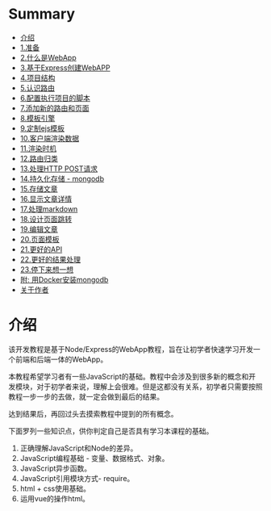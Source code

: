 # Summary

* [介绍](README.md)
* [1.准备](1-ready.md)
* [2.什么是WebApp](2-what-is-webapp.md)
* [3.基于Express创建WebAPP](3-create-webapp.md)
* [4.项目结构](4-project-construction.md)
* [5.认识路由](5-know-route.md)
* [6.配置执行项目的脚本](6-run-script.md)
* [7.添加新的路由和页面](7-create-new-route-and-page.md)
* [8.模板引擎](8-ejs-template.md)
* [9.定制ejs模板](9-use-ejs.md)
* [10.客户端渲染数据](10-client-render.md)
* [11.渲染时机](11-render-timer.md)
* [12.路由归类](12-route-classified.md)
* [13.处理HTTP POST请求](13-HTTP-POST.md)
* [14.持久化存储 - mongodb](14-mongodb.md)
* [15.存储文章](15-store-post.md)
* [16.显示文章详情](16-show-post.md)
* [17.处理markdown](17-markdown.md)
* [18.设计页面跳转](18-design-pages-jump.md)
* [19.编辑文章](19-edit-post.md)
* [20.页面模板](20-views-template.md)
* [21.更好的API](21-good-api.md)
* [22.更好的结果处理](22-good-result.md)
* [23.停下来想一想](23-wait-and-think.md)
* [附: 用Docker安装mongodb](install-mongodb-from-docker.md)
* [关于作者](about-author.md)

# 介绍

该开发教程是基于Node/Express的WebApp教程，旨在让初学者快速学习开发一个前端和后端一体的WebApp。

本教程希望学习者有一些JavaScript的基础。教程中会涉及到很多新的概念和开发模块，对于初学者来说，理解上会很难。但是这都没有关系，初学者只需要按照教程一步一步的去做，就一定会做到最后的结果。

达到结果后，再回过头去摸索教程中提到的所有概念。

下面罗列一些知识点，供你判定自己是否具有学习本课程的基础。

1. 正确理解JavaScript和Node的差异。
2. JavaScript编程基础 - 变量、数据格式、对象。
3. JavaScript异步函数。
4. JavaScript引用模块方式- require。
5. html + css使用基础。
6. 运用vue的操作html。
